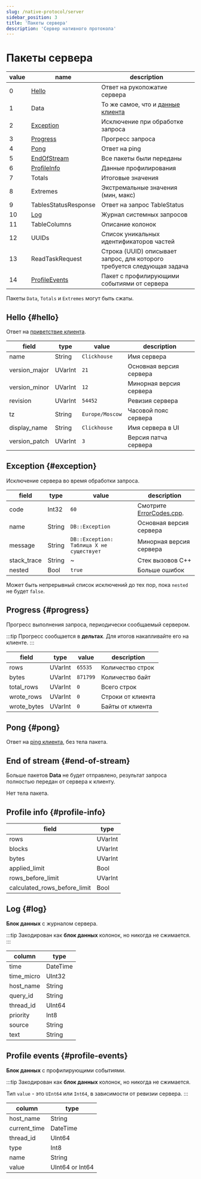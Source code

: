 ```yaml
---
slug: /native-protocol/server
sidebar_position: 3
title: 'Пакеты сервера'
description: 'Сервер нативного протокола'
---
```



# Пакеты сервера

| value | name                             | description                                                     |
|-------|----------------------------------|-----------------------------------------------------------------|
| 0     | [Hello](#hello)                  | Ответ на рукопожатие сервера                                   |
| 1     | Data                             | То же самое, что и [данные клиента](./client.md#data)             |
| 2     | [Exception](#exception)          | Исключение при обработке запроса                               |
| 3     | [Progress](#progress)            | Прогресс запроса                                               |
| 4     | [Pong](#pong)                    | Ответ на ping                                                  |
| 5     | [EndOfStream](#end-of-stream)    | Все пакеты были переданы                                       |
| 6     | [ProfileInfo](#profile-info)     | Данные профилирования                                          |
| 7     | Totals                           | Итоговые значения                                             |
| 8     | Extremes                         | Экстремальные значения (мин, макс)                             |
| 9     | TablesStatusResponse             | Ответ на запрос TableStatus                                   |
| 10    | [Log](#log)                      | Журнал системных запросов                                     |
| 11    | TableColumns                     | Описание колонок                                             |
| 12    | UUIDs                            | Список уникальных идентификаторов частей                      |
| 13    | ReadTaskRequest                  | Строка (UUID) описывает запрос, для которого требуется следующая задача |
| 14    | [ProfileEvents](#profile-events) | Пакет с профилирующими событиями от сервера                  |

Пакеты `Data`, `Totals` и `Extremes` могут быть сжаты.

## Hello {#hello}

Ответ на [приветствие клиента](./client.md#hello).

| field         | type    | value           | description          |
|---------------|---------|-----------------|----------------------|
| name          | String  | `Clickhouse`    | Имя сервера          |
| version_major | UVarInt | `21`            | Основная версия сервера |
| version_minor | UVarInt | `12`            | Минорная версия сервера  |
| revision      | UVarInt | `54452`         | Ревизия сервера      |
| tz            | String  | `Europe/Moscow` | Часовой пояс сервера |
| display_name  | String  | `Clickhouse`    | Имя сервера в UI     |
| version_patch | UVarInt | `3`             | Версия патча сервера |

## Exception {#exception}

Исключение сервера во время обработки запроса.

| field       | type   | value                                  | description                  |
|-------------|--------|----------------------------------------|------------------------------|
| code        | Int32  | `60`                                   | Смотрите [ErrorCodes.cpp][codes]. |
| name        | String | `DB::Exception`                        | Основная версия сервера      |
| message     | String | `DB::Exception: Таблица X не существует` | Минорная версия сервера      |
| stack_trace | String | ~                                      | Стек вызовов C++            |
| nested      | Bool   | `true`                                 | Больше ошибок                |

Может быть непрерывный список исключений до тех пор, пока `nested` не будет `false`.

[codes]: https://clickhouse.com/codebrowser/ClickHouse/src/Common/ErrorCodes.cpp.html "Список кодов ошибок"

## Progress {#progress}

Прогресс выполнения запроса, периодически сообщаемый сервером.

:::tip
Прогресс сообщается в **дельтах**. Для итогов накапливайте его на клиенте.
:::

| field       | type    | value    | description       |
|-------------|---------|----------|-------------------|
| rows        | UVarInt | `65535`  | Количество строк   |
| bytes       | UVarInt | `871799` | Количество байт    |
| total_rows  | UVarInt | `0`      | Всего строк        |
| wrote_rows  | UVarInt | `0`      | Строки от клиента  |
| wrote_bytes | UVarInt | `0`      | Байты от клиента   |

## Pong {#pong}

Ответ на [ping клиента](./client.md#ping), без тела пакета.

## End of stream {#end-of-stream}

Больше пакетов **Data** не будет отправлено, результат запроса полностью передан от сервера к клиенту.

Нет тела пакета.

## Profile info {#profile-info}

| field                        | type    |
|------------------------------|---------|
| rows                         | UVarInt |
| blocks                       | UVarInt |
| bytes                        | UVarInt |
| applied_limit                | Bool    |
| rows_before_limit            | UVarInt |
| calculated_rows_before_limit | Bool    |

## Log {#log}

**Блок данных** с журналом сервера.

:::tip
Закодирован как **блок данных** колонок, но никогда не сжимается.
:::

| column     | type     |
|------------|----------|
| time       | DateTime |
| time_micro | UInt32   |
| host_name  | String   |
| query_id   | String   |
| thread_id  | UInt64   |
| priority   | Int8     |
| source     | String   |
| text       | String   |

## Profile events {#profile-events}

**Блок данных** с профилирующими событиями.

:::tip
Закодирован как **блок данных** колонок, но никогда не сжимается.

Тип `value` - это `UInt64` или `Int64`, в зависимости от ревизии сервера.
:::


| column       | type            |
|--------------|-----------------|
| host_name    | String          |
| current_time | DateTime        |
| thread_id    | UInt64          |
| type         | Int8            |
| name         | String          |
| value        | UInt64 or Int64 |
